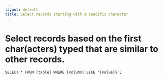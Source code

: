 ```yaml
---
layout: default
title: Select records starting with a specific character
---
```


# Select records based on the first char(acters) typed that are similar to other records.

`SELECT * FROM [table] WHERE [column] LIKE '[value]%';`
